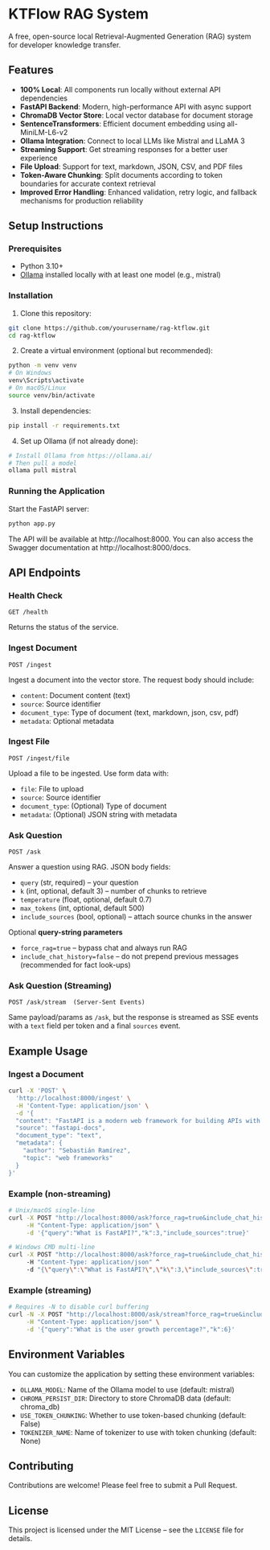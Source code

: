 # KTFlow RAG System

A free, open-source local Retrieval-Augmented Generation (RAG) system for developer knowledge transfer.

## Features

- **100% Local**: All components run locally without external API dependencies
- **FastAPI Backend**: Modern, high-performance API with async support
- **ChromaDB Vector Store**: Local vector database for document storage
- **SentenceTransformers**: Efficient document embedding using all-MiniLM-L6-v2
- **Ollama Integration**: Connect to local LLMs like Mistral and LLaMA 3
- **Streaming Support**: Get streaming responses for a better user experience
- **File Upload**: Support for text, markdown, JSON, CSV, and PDF files
- **Token-Aware Chunking**: Split documents according to token boundaries for accurate context retrieval
- **Improved Error Handling**: Enhanced validation, retry logic, and fallback mechanisms for production reliability

## Setup Instructions

### Prerequisites

- Python 3.10+
- [Ollama](https://ollama.ai/) installed locally with at least one model (e.g., mistral)

### Installation

1. Clone this repository:
```bash
git clone https://github.com/yourusername/rag-ktflow.git
cd rag-ktflow
```

2. Create a virtual environment (optional but recommended):
```bash
python -m venv venv
# On Windows
venv\Scripts\activate
# On macOS/Linux
source venv/bin/activate
```

3. Install dependencies:
```bash
pip install -r requirements.txt
```

4. Set up Ollama (if not already done):
```bash
# Install Ollama from https://ollama.ai/
# Then pull a model
ollama pull mistral
```

### Running the Application

Start the FastAPI server:
```bash
python app.py
```

The API will be available at http://localhost:8000. You can also access the Swagger documentation at http://localhost:8000/docs.

## API Endpoints

### Health Check
```
GET /health
```
Returns the status of the service.

### Ingest Document
```
POST /ingest
```
Ingest a document into the vector store. The request body should include:
- `content`: Document content (text)
- `source`: Source identifier
- `document_type`: Type of document (text, markdown, json, csv, pdf)
- `metadata`: Optional metadata

### Ingest File
```
POST /ingest/file
```
Upload a file to be ingested. Use form data with:
- `file`: File to upload
- `source`: Source identifier
- `document_type`: (Optional) Type of document
- `metadata`: (Optional) JSON string with metadata

### Ask Question
```
POST /ask
```
Answer a question using RAG.  JSON body fields:
* `query` (str, required) – your question
* `k` (int, optional, default 3) – number of chunks to retrieve
* `temperature` (float, optional, default 0.7)
* `max_tokens` (int, optional, default 500)
* `include_sources` (bool, optional) – attach source chunks in the answer

Optional **query-string parameters**
* `force_rag=true` – bypass chat and always run RAG
* `include_chat_history=false` – do not prepend previous messages (recommended for fact look-ups)

### Ask Question (Streaming)
```
POST /ask/stream  (Server-Sent Events)
```
Same payload/params as `/ask`, but the response is streamed as SSE events with a `text` field per token and a final `sources` event.

## Example Usage

### Ingest a Document

```bash
curl -X 'POST' \
  'http://localhost:8000/ingest' \
  -H 'Content-Type: application/json' \
  -d '{
  "content": "FastAPI is a modern web framework for building APIs with Python. It is fast, easy to use, and comes with great documentation.",
  "source": "fastapi-docs",
  "document_type": "text",
  "metadata": {
    "author": "Sebastián Ramírez",
    "topic": "web frameworks"
  }
}'
```

### Example (non-streaming)

```bash
# Unix/macOS single-line
curl -X POST "http://localhost:8000/ask?force_rag=true&include_chat_history=false" \
     -H "Content-Type: application/json" \
     -d '{"query":"What is FastAPI?","k":3,"include_sources":true}'

# Windows CMD multi-line
curl -X POST "http://localhost:8000/ask?force_rag=true&include_chat_history=false" ^
     -H "Content-Type: application/json" ^
     -d "{\"query\":\"What is FastAPI?\",\"k\":3,\"include_sources\":true}"
```

### Example (streaming)

```bash
# Requires -N to disable curl buffering
curl -N -X POST "http://localhost:8000/ask/stream?force_rag=true&include_chat_history=false" \
     -H "Content-Type: application/json" \
     -d '{"query":"What is the user growth percentage?","k":6}'
```

## Environment Variables

You can customize the application by setting these environment variables:

- `OLLAMA_MODEL`: Name of the Ollama model to use (default: mistral)
- `CHROMA_PERSIST_DIR`: Directory to store ChromaDB data (default: chroma_db)
- `USE_TOKEN_CHUNKING`: Whether to use token-based chunking (default: False)
- `TOKENIZER_NAME`: Name of tokenizer to use with token chunking (default: None)

## Contributing

Contributions are welcome! Please feel free to submit a Pull Request.

## License

This project is licensed under the MIT License – see the `LICENSE` file for details.